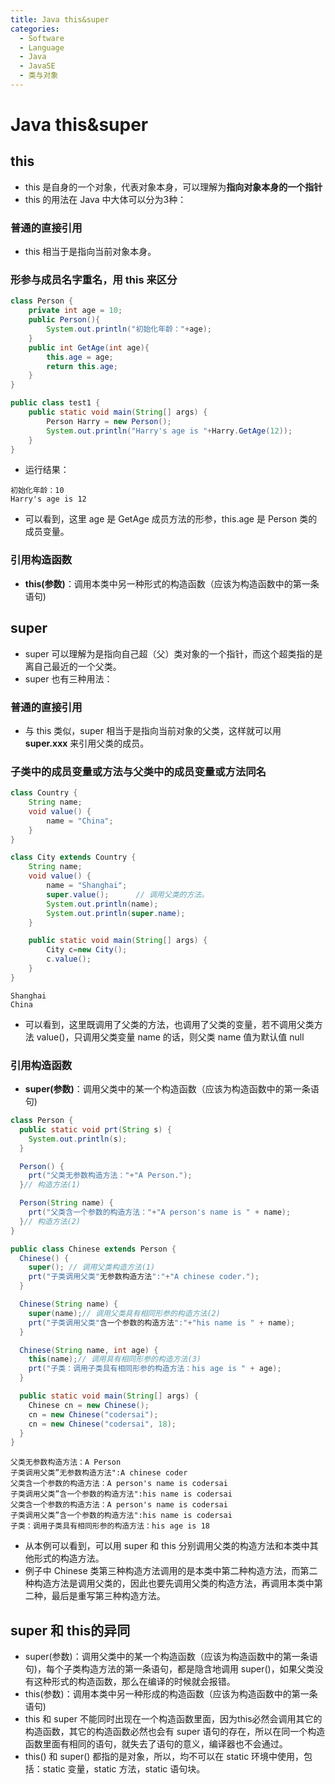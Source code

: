 ```yaml
---
title: Java this&super
categories:
  - Software
  - Language
  - Java
  - JavaSE
  - 类与对象
---
```

# Java this&super

## this

- this 是自身的一个对象，代表对象本身，可以理解为**指向对象本身的一个指针**
- this 的用法在 Java 中大体可以分为3种：

### 普通的直接引用

- this 相当于是指向当前对象本身。

### 形参与成员名字重名，用 this 来区分

```java
class Person {
    private int age = 10;
    public Person(){
        System.out.println("初始化年龄："+age);
    }
    public int GetAge(int age){
        this.age = age;
        return this.age;
    }
}

public class test1 {
    public static void main(String[] args) {
        Person Harry = new Person();
        System.out.println("Harry's age is "+Harry.GetAge(12));
    }
}
```

- 运行结果：

```
初始化年龄：10
Harry's age is 12
```

- 可以看到，这里 age 是 GetAge 成员方法的形参，this.age 是 Person 类的成员变量。

### 引用构造函数

- **this(参数)**：调用本类中另一种形式的构造函数（应该为构造函数中的第一条语句)

## super

- super 可以理解为是指向自己超（父）类对象的一个指针，而这个超类指的是离自己最近的一个父类。
- super 也有三种用法：

### 普通的直接引用

- 与 this 类似，super 相当于是指向当前对象的父类，这样就可以用 **super.xxx** 来引用父类的成员。

### 子类中的成员变量或方法与父类中的成员变量或方法同名

```java
class Country {
    String name;
    void value() {
        name = "China";
    }
}

class City extends Country {
    String name;
    void value() {
        name = "Shanghai";
        super.value();      // 调用父类的方法。
        System.out.println(name);
        System.out.println(super.name);
    }

    public static void main(String[] args) {
        City c=new City();
        c.value();
    }
}
```

```
Shanghai
China
```

- 可以看到，这里既调用了父类的方法，也调用了父类的变量，若不调用父类方法 value()，只调用父类变量 name 的话，则父类 name 值为默认值 null

### 引用构造函数

- **super(参数)**：调用父类中的某一个构造函数（应该为构造函数中的第一条语句)

```java
class Person {
  public static void prt(String s) {
    System.out.println(s);
  }

  Person() {
    prt("父类无参数构造方法："+"A Person.");
  }// 构造方法(1)

  Person(String name) {
    prt("父类含一个参数的构造方法："+"A person's name is " + name);
  }// 构造方法(2)
}

public class Chinese extends Person {
  Chinese() {
    super(); // 调用父类构造方法(1)
    prt("子类调用父类"无参数构造方法":"+"A chinese coder.");
  }

  Chinese(String name) {
    super(name);// 调用父类具有相同形参的构造方法(2)
    prt("子类调用父类"含一个参数的构造方法":"+"his name is " + name);
  }

  Chinese(String name, int age) {
    this(name);// 调用具有相同形参的构造方法(3)
    prt("子类：调用子类具有相同形参的构造方法：his age is " + age);
  }

  public static void main(String[] args) {
    Chinese cn = new Chinese();
    cn = new Chinese("codersai");
    cn = new Chinese("codersai", 18);
  }
}
```

```
父类无参数构造方法：A Person
子类调用父类”无参数构造方法":A chinese coder
父类含一个参数的构造方法：A person's name is codersai
子类调用父类”含一个参数的构造方法":his name is codersai
父类含一个参数的构造方法：A person's name is codersai
子类调用父类”含一个参数的构造方法":his name is codersai
子类：调用子类具有相同形参的构造方法：his age is 18
```

- 从本例可以看到，可以用 super 和 this 分别调用父类的构造方法和本类中其他形式的构造方法。
- 例子中 Chinese 类第三种构造方法调用的是本类中第二种构造方法，而第二种构造方法是调用父类的，因此也要先调用父类的构造方法，再调用本类中第二种，最后是重写第三种构造方法。

## super 和 this的异同

- super(参数)：调用父类中的某一个构造函数（应该为构造函数中的第一条语句)，每个子类构造方法的第一条语句，都是隐含地调用 super()，如果父类没有这种形式的构造函数，那么在编译的时候就会报错。
- this(参数)：调用本类中另一种形成的构造函数（应该为构造函数中的第一条语句)
- this 和 super 不能同时出现在一个构造函数里面，因为this必然会调用其它的构造函数，其它的构造函数必然也会有 super 语句的存在，所以在同一个构造函数里面有相同的语句，就失去了语句的意义，编译器也不会通过。
- this() 和 super() 都指的是对象，所以，均不可以在 static 环境中使用，包括：static 变量，static 方法，static 语句块。